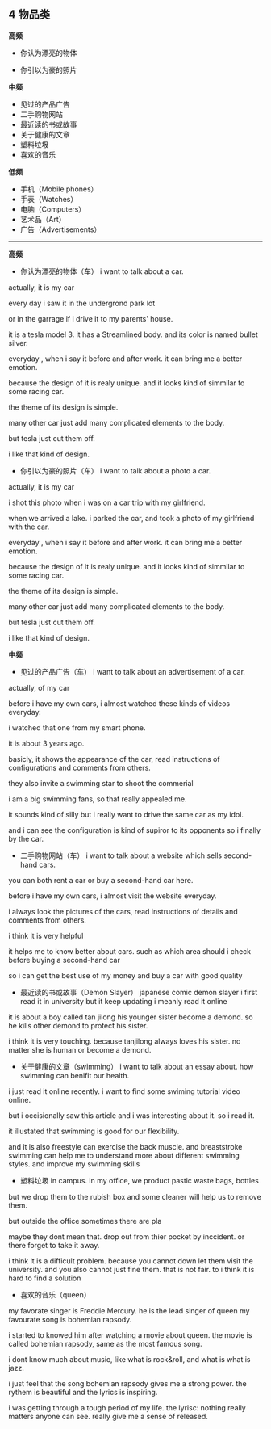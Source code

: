 ## **4 物品类**

**高频**

* 你认为漂亮的物体

* 你引以为豪的照片

**中频**

* 见过的产品广告
* 二手购物网站
* 最近读的书或故事
* 关于健康的文章
* 塑料垃圾
* 喜欢的音乐

**低频**

* 手机（Mobile phones）
* 手表（Watches）
* 电脑（Computers）
* 艺术品（Art）
* 广告（Advertisements）

---


**高频**

* 你认为漂亮的物体（车）
i want to talk about a car.

actually, it is my car

every day i saw it in the undergrond park lot

or in the garrage if i drive it to my parents' house.

it is a tesla model 3.
it has a Streamlined body.
and its color is named bullet silver.

everyday , when i say it before and after work.
it can bring me a better emotion.

because the design of it is realy unique.
and it looks kind of simmilar to some racing car.

the theme of its design is simple.

many other car just add many complicated elements to the body.

but tesla just cut them off.

i like that kind of design.



* 你引以为豪的照片（车）
i want to talk about a photo a car.

actually, it is my car

i shot this photo when i was on a car trip with my girlfriend.

when we arrived a lake.
i parked the car, and took a photo of my girlfriend with the car.


everyday , when i say it before and after work.
it can bring me a better emotion.

because the design of it is realy unique.
and it looks kind of simmilar to some racing car.

the theme of its design is simple.

many other car just add many complicated elements to the body.

but tesla just cut them off.

i like that kind of design.

**中频**

* 见过的产品广告（车）
i want to talk about an advertisement of a car.

actually, of my car

before i have my own cars, i almost watched these kinds of videos everyday.

i watched that one from my smart phone.

it is about 3 years ago.

basicly, it shows the appearance of the car, 
read instructions of configurations and comments from others.

they also invite a swimming star to shoot the commerial

i am a big swimming fans, so that really appealed me.

it sounds kind of silly but i 
really want to drive the same car as my idol.

and i can see the configuration is kind of supiror to its opponents
so i finally by the car.


* 二手购物网站（车）
i want to talk about a website which sells second-hand cars.

you can both rent a car or buy a second-hand car here.

before i have my own cars, i almost visit the website everyday.

i always look the pictures of the cars, 
read instructions of details and comments from others.

i think it is very helpful

it helps me to know better about cars.
such as which area should i check before buying a second-hand car

so i can get the best use of my money
and buy a car with good quality





* 最近读的书或故事（Demon Slayer）
japanese comic demon slayer
i first read it in university
but it keep updating
i meanly read it online

it is about a boy called tan jilong 
his younger sister become a demond.
so he kills other demond to protect his sister.

i think it is very touching.
because tanjilong always loves his sister.
no matter she is human or become a demond.



* 关于健康的文章（swimming）
i want to talk about an essay about.
how swimming can benifit our health.

i just read it online recently.
i want to find some swiming tutorial video online.

but i occisionally saw this article
and i was interesting about it.
so i read it.

it illustated that swimming is good for our flexibility.

and it is also freestyle can exercise the back muscle.
and breaststroke swimming can 
help me to understand more about different swimming styles.
and improve my swimming skills


* 塑料垃圾
in campus.
in my office, we product pastic waste
bags, bottles

but we drop them to the rubish box
and some cleaner will help us to remove them.

but outside the office
sometimes there are pla

maybe they dont mean that.
drop out from thier pocket by inccident.
or there forget to take it away.

i think it is a difficult problem.
because you cannot down let them visit the university.
and you also cannot just fine them.
that is not fair.
to i think it is hard to find a solution

* 喜欢的音乐（queen）

my favorate singer is Freddie Mercury.
he is the lead singer of queen
my favourate song is bohemian rapsody.

i started to knowed him after watching a movie about queen.
the movie is called bohemian rapsody, same as the most famous song.

i dont know much about music, 
like what is rock&roll, and what is what is jazz.

i just feel that the song bohemian rapsody gives me a strong power.
the rythem is beautiful
and the lyrics is inspiring.

i was getting through a tough period of my life.
the lyrisc:
nothing really matters
anyone can see.
really give me a sense of released.